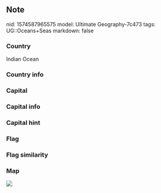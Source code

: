 ## Note
nid: 1574587965575
model: Ultimate Geography-7c473
tags: UG::Oceans+Seas
markdown: false

### Country
Indian Ocean

### Country info


### Capital


### Capital info


### Capital hint


### Flag


### Flag similarity


### Map
<img src="ug-map-indian_ocean-nobox.png">
